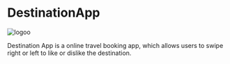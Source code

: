# DestinationApp
![logoo](https://user-images.githubusercontent.com/30959025/96109502-51b07b80-0efc-11eb-9235-c12216174b99.png)

Destination App is a online travel booking app, which allows users to swipe right or left to like or dislike the destination.

